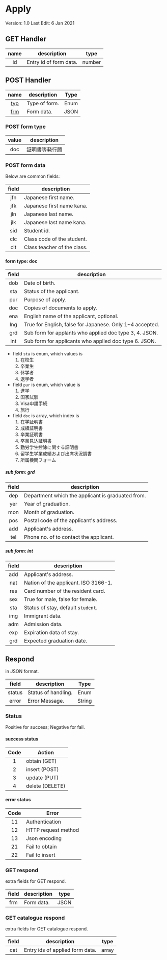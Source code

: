 # Apply

Version: 1.0
Last Edit: 6 Jan 2021

## GET Handler

| name  | description            |  type  |
| :---: | ---------------------- | :----: |
|  id   | Entry id of form data. | number |

## POST Handler

|          name          | description   | Type  |
| :--------------------: | ------------- | :---: |
| [typ](#post-form-type) | Type of form. | Enum  |
| [frm](#post-form-data) | Form data.    | JSON  |

### POST form type

| value | description    |
| :---: | -------------- |
|  doc  | 証明書等発行願 |

### POST form data

Below are common fields:

| field | description                 |
| :---: | --------------------------- |
|  jfn  | Japanese first name.        |
|  jfk  | Japanese first name kana.   |
|  jln  | Japanese last name.         |
|  jlk  | Japanese last name kana.    |
|  sid  | Student id.                 |
|  clc  | Class code of the student.  |
|  clt  | Class teacher of the class. |

#### form type: doc

| field | description                                              |
| :---: | -------------------------------------------------------- |
|  dob  | Date of birth.                                           |
|  sta  | Status of the applicant.                                 |
|  pur  | Purpose of apply.                                        |
|  doc  | Copies of documents to apply.                            |
|  ena  | English name of the applicant, optional.                 |
|  lng  | True for English, false for Japanese. Only 1~4 accepted. |
|  grd  | Sub form for applants who applied doc type 3, 4. JSON.   |
|  int  | Sub form for applicants who applied doc type 6. JSON.    |

- field `sta` is enum, which values is
    1. 在校生
    2. 卒業生
    3. 休学者
    4. 退学者
- field `pur` is enum, which value is
    1. 進学
    2. 国家試験
    3. Visa申請手続
    4. 旅行
- field `doc` is array, which index is
    1. 在学証明書
    2. 成績証明書
    3. 卒業証明書
    4. 卒業見込証明書
    5. 勤労学生控除に関する証明書
    6. 留学生学業成績および出席状況調書
    7. 所属機関フォーム

##### sub form: grd

| field | description                                       |
| :---: | ------------------------------------------------- |
|  dep  | Department which the applicant is graduated from. |
|  yer  | Year of graduation.                               |
|  mon  | Month of graduation.                              |
|  pos  | Postal code of the applicant's address.           |
|  add  | Applicant's address.                              |
|  tel  | Phone no. of to contact the applicant.            |

##### sub form: int

| field | description                          |
| :---: | ------------------------------------ |
|  add  | Applicant's address.                 |
|  nat  | Nation of the applicant. ISO 3166-1. |
|  res  | Card number of the resident card.    |
|  sex  | True for male, false for female.     |
|  sta  | Status of stay, default `student`.   |
|  img  | Immigrant data.                      |
|  adm  | Admission data.                      |
|  exp  | Expiration data of stay.             |
|  grd  | Expected graduation date.            |

## Respond

in JSON format.

| field  | description         |  Type  |
| :----: | ------------------- | :----: |
| status | Status of handling. |  Enum  |
| error  | Error Message.      | String |

### Status

Positive for success; Negative for fail.

#### success status

| Code  | Action          |
| :---: | --------------- |
|   1   | obtain (GET)    |
|   2   | insert (POST)   |
|   3   | update (PUT)    |
|   4   | delete (DELETE) |

#### error status

| Code  | Error               |
| :---: | ------------------- |
|  11   | Authentication      |
|  12   | HTTP request method |
|  13   | Json encoding       |
|  21   | Fail to obtain      |
|  22   | Fail to insert      |

### GET respond

extra fields for GET respond.

| field | description | type  |
| :---: | ----------- | :---: |
|  frm  | Form data.  | JSON  |

### GET catalogue respond

extra fields for GET catalogue respond.

| field | description                     | type  |
| :---: | ------------------------------- | :---: |
|  cat  | Entry ids of applied form data. | array |
